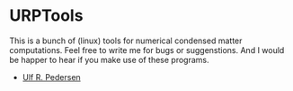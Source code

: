 # URPTools
This is a bunch of (linux) tools for numerical condensed matter computations.
Feel free to write me for bugs or suggenstions.
And I would be happer to hear if you make use of these programs.

  - [Ulf R. Pedersen](http://urp.dk)

